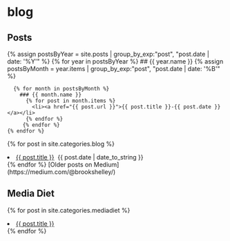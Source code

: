 # blog

## Posts

{% assign postsByYear = site.posts | group_by_exp:"post", "post.date | date: '%Y'" %}
    {% for year in postsByYear %}
      ## {{ year.name }}
      {% assign postsByMonth = year.items | group_by_exp:"post", "post.date | date: '%B'" %}

      {% for month in postsByMonth %}
        ### {{ month.name }}
          {% for post in month.items %}
            <li><a href="{{ post.url }}">{{ post.title }}-{{ post.date }}</a></li>
          {% endfor %}
         {% endfor %}
    {% endfor %}

{% for post in site.categories.blog %}
<li>
  <a href="{{ post.url }}">{{ post.title }}</a>
   &nbsp;<span>{{ post.date | date_to_string }}</span>
</li>
{% endfor %}
[Older posts on Medium](https://medium.com/@brookshelley/)

## Media Diet

{% for post in site.categories.mediadiet %}
<li>
<a href="{{ post.url }}">{{ post.title }}</a>
</li>
{% endfor %}
